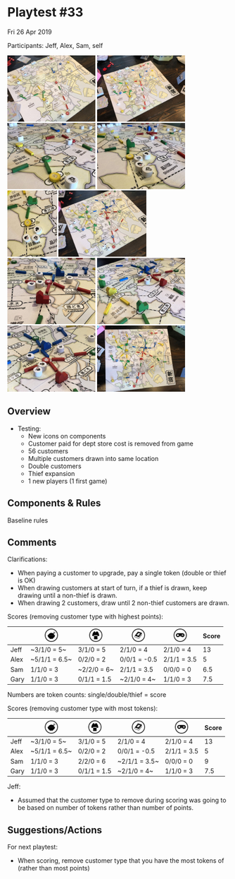 # Playtest #33

Fri 26 Apr 2019

Participants: Jeff, Alex, Sam, self

<img src="images/pt33/pt33-1701.jpg" height="150px"/> <img src="images/pt33/pt33-1702.jpg" height="150px"/> <img src="images/pt33/pt33-1703.jpg" height="150px"/> <img src="images/pt33/pt33-1704.jpg" height="150px"/> <img src="images/pt33/pt33-1705.jpg" height="150px"/> <img src="images/pt33/pt33-1706.jpg" height="150px"/> <img src="images/pt33/pt33-1707.jpg" height="150px"/> <img src="images/pt33/pt33-1708.jpg" height="150px"/> <img src="images/pt33/pt33-1709.jpg" height="150px"/> <img src="images/pt33/pt33-1710.jpg" height="150px"/> 

## Overview

* Testing:
   * New icons on components
   * Customer paid for dept store cost is removed from game
   * 56 customers
   * Multiple customers drawn into same location
   * Double customers
   * Thief expansion
	* 1 new players (1 first game)

## Components & Rules

Baseline rules

## Comments

Clarifications:

* When paying a customer to upgrade, pay a single token (double or thief is OK)
* When drawing customers at start of turn, if a thief is drawn, keep drawing until a non-thief is drawn.
* When drawing 2 customers, draw until 2 non-thief customers are drawn.

Scores (removing customer type with highest points): 

|         |  <img src="../components/customers/food.png" height="30px"/>  |  <img src="../components/customers/clothing.png" height="30px"/>  |  <img src="../components/customers/books.png" height="30px"/>  |  <img src="../components/customers/electronics.png" height="30px"/>  | Score |
| ------- | ----------- | ----------- | ----------- | ----------- | ---- |
| Jeff    |~3/1/0 = 5~  | 3/1/0 = 5   | 2/1/0 = 4   | 2/1/0 = 4   |  13  |
| Alex    |~5/1/1 = 6.5~| 0/2/0 = 2   | 0/0/1 = -0.5| 2/1/1 = 3.5 |   5  |
| Sam     | 1/1/0 = 3   |~2/2/0 = 6~  | 2/1/1 = 3.5 | 0/0/0 = 0   |  6.5 |
| Gary    | 1/1/0 = 3   | 0/1/1 = 1.5 |~2/1/0 = 4~  | 1/1/0 = 3   |  7.5 |

Numbers are token counts: single/double/thief = score

Scores (removing customer type with most tokens): 

|         |  <img src="../components/customers/food.png" height="30px"/>  |  <img src="../components/customers/clothing.png" height="30px"/>  |  <img src="../components/customers/books.png" height="30px"/>  |  <img src="../components/customers/electronics.png" height="30px"/>  | Score |
| ------- | --- | --- | --- | --- | --- |
| Jeff    |~3/1/0 = 5~  | 3/1/0 = 5   | 2/1/0 = 4   | 2/1/0 = 4   |  13  |
| Alex    |~5/1/1 = 6.5~| 0/2/0 = 2   | 0/0/1 = -0.5| 2/1/1 = 3.5 |   5  |
| Sam     | 1/1/0 = 3   | 2/2/0 = 6   |~2/1/1 = 3.5~| 0/0/0 = 0   |   9  |
| Gary    | 1/1/0 = 3   | 0/1/1 = 1.5 |~2/1/0 = 4~  | 1/1/0 = 3   |  7.5 |

Jeff:

* Assumed that the customer type to remove during scoring was going to be based on number of tokens rather than number of points.
   
## Suggestions/Actions

For next playtest:

* When scoring, remove customer type that you have the most tokens of (rather than most points)

